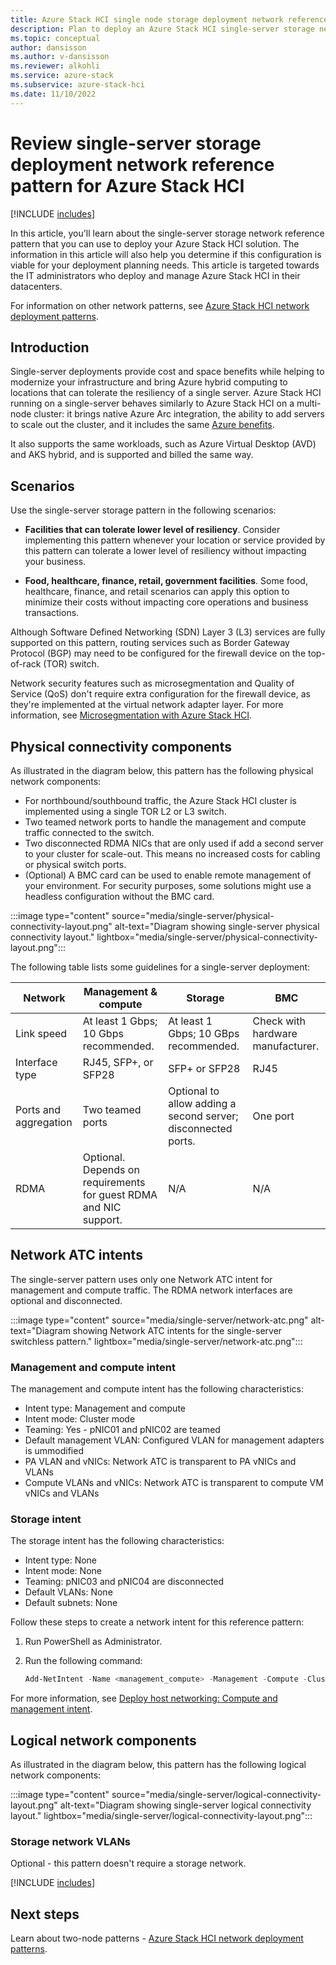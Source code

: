 ```yaml
---
title: Azure Stack HCI single node storage deployment network reference pattern
description: Plan to deploy an Azure Stack HCI single-server storage network reference pattern.
ms.topic: conceptual
author: dansisson
ms.author: v-dansisson
ms.reviewer: alkohli
ms.service: azure-stack
ms.subservice: azure-stack-hci
ms.date: 11/10/2022
---
```


# Review single-server storage deployment network reference pattern for Azure Stack HCI

[!INCLUDE [includes](../../includes/hci-applies-to-22h2-21h2.md)]

In this article, you'll learn about the single-server storage network reference pattern that you can use to deploy your Azure Stack HCI solution. The information in this article will also help you determine if this configuration is viable for your deployment planning needs. This article is targeted towards the IT administrators who deploy and manage Azure Stack HCI in their datacenters.

For information on other network patterns, see [Azure Stack HCI network deployment patterns](choose-network-pattern.md).

## Introduction

Single-server deployments provide cost and space benefits while helping to modernize your infrastructure and bring Azure hybrid computing to locations that can tolerate the resiliency of a single server. Azure Stack HCI running on a single-server behaves similarly to Azure Stack HCI on a multi-node cluster: it brings native Azure Arc integration, the ability to add servers to scale out the cluster, and it includes the same [Azure benefits](/azure-stack/hci/manage/azure-benefits.md).

It also supports the same workloads, such as Azure Virtual Desktop (AVD) and AKS hybrid, and is supported and billed the same way.

## Scenarios

Use the single-server storage pattern in the following scenarios:

- **Facilities that can tolerate lower level of resiliency**. Consider implementing this pattern whenever your location or service provided by this pattern can tolerate a lower level of resiliency without impacting your business.

- **Food, healthcare, finance, retail, government facilities**. Some food, healthcare, finance, and retail scenarios can apply this option to minimize their costs without impacting core operations and business transactions.

Although Software Defined Networking (SDN) Layer 3 (L3) services are fully supported on this pattern, routing services such as Border Gateway Protocol (BGP) may need to be configured for the firewall device on the top-of-rack (TOR) switch.

Network security features such as microsegmentation and Quality of Service (QoS) don't require extra configuration for the firewall device, as they're implemented at the virtual network adapter layer. For more information, see [Microsegmentation with Azure Stack HCI](https://techcommunity.microsoft.com/t5/azure-stack-blog/microsegmentation-with-azure-stack-hci/ba-p/2276339).

## Physical connectivity components

As illustrated in the diagram below, this pattern has the following physical network components:

- For northbound/southbound traffic, the Azure Stack HCI cluster is implemented using a single TOR L2 or L3 switch.
- Two teamed network ports to handle the management and compute traffic connected to the switch.
- Two disconnected RDMA NICs that are only used if add a second server to your cluster for scale-out. This means no increased costs for cabling or physical switch ports.
- (Optional) A BMC card can be used to enable remote management of your environment. For security purposes, some solutions might use a headless configuration without the BMC card.

:::image type="content" source="media/single-server/physical-connectivity-layout.png" alt-text="Diagram showing single-server physical connectivity layout." lightbox="media/single-server/physical-connectivity-layout.png":::

The following table lists some guidelines for a single-server deployment:

|Network|Management & compute|Storage|BMC|
|--|--|--|--|
|Link speed|At least 1 Gbps; 10 Gbps recommended.|At least 1 Gbps; 10 GBps recommended.|Check with hardware manufacturer.|
|Interface type|RJ45, SFP+, or SFP28|SFP+ or SFP28|RJ45|
|Ports and aggregation|Two teamed ports|Optional to allow adding a second server; disconnected ports.|One port|
|RDMA|Optional. Depends on requirements for guest RDMA and NIC support.|N/A|N/A|

## Network ATC intents

The single-server pattern uses only one Network ATC intent for management and compute traffic. The RDMA network interfaces are optional and disconnected.

:::image type="content" source="media/single-server/network-atc.png" alt-text="Diagram showing Network ATC intents for the single-server switchless pattern." lightbox="media/single-server/network-atc.png":::

### Management and compute intent

The management and compute intent has the following characteristics:

- Intent type: Management and compute
- Intent mode: Cluster mode
- Teaming: Yes - pNIC01 and pNIC02 are teamed
- Default management VLAN: Configured VLAN for management adapters is ummodified
- PA VLAN and vNICs: Network ATC is transparent to PA vNICs and VLANs
- Compute VLANs and vNICs: Network ATC is transparent to compute VM vNICs and VLANs

### Storage intent

The storage intent has the following characteristics:

- Intent type: None
- Intent mode: None
- Teaming: pNIC03 and pNIC04 are disconnected
- Default VLANs: None
- Default subnets: None

Follow these steps to create a network intent for this reference pattern:

1. Run PowerShell as Administrator.
1. Run the following command:

    ```powershell
    Add-NetIntent -Name <management_compute> -Management -Compute -ClusterName <HCI01> -AdapterName <pNIC01, pNIC02>
    ```

For more information, see [Deploy host networking: Compute and management intent](/deploy/network-atc.md#compute-and-management-intent).

## Logical network components

As illustrated in the diagram below, this pattern has the following logical network components:

:::image type="content" source="media/single-server/logical-connectivity-layout.png" alt-text="Diagram showing single-server logical connectivity layout." lightbox="media/single-server/logical-connectivity-layout.png":::

### Storage network VLANs

Optional - this pattern doesn't require a storage network.

[!INCLUDE [includes](includes/hci-patterns-single-node.md)]

## Next steps

Learn about two-node patterns - [Azure Stack HCI network deployment patterns](choose-network-pattern.md).
